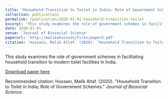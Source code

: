 ```yaml
---
title: "Household Transition to Toilet in India; Role of Government Schemes"
collection: publications
permalink: /publication/2020-01-01-household-transition-toilet
excerpt: 'This study examines the role of government schemes in facilitating household transition to modern toilet facilities in India.'
date: 2020-01-01
venue: 'Journal of Biosocial Science'
paperurl: 'http://malikahussain/files/paper3.pdf'
citation: 'Hussain, Malik Altaf. (2020). "Household Transition to Toilet in India; Role of Government Schemes." <i>Journal of Biosocial Science</i>.'
---
```

This study examines the role of government schemes in facilitating household transition to modern toilet facilities in India.

[Download paper here](http://malikahussain/files/paper3.pdf)

Recommended citation: Hussain, Malik Altaf. (2020). "Household Transition to Toilet in India; Role of Government Schemes." <i>Journal of Biosocial Science</i>.
